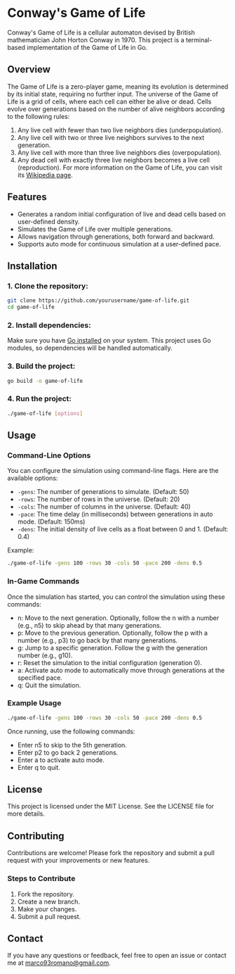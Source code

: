 # Conway's Game of Life

Conway's Game of Life is a cellular automaton devised by British mathematician John Horton Conway in 1970. This project
is a terminal-based implementation of the Game of Life in Go.

## Overview

The Game of Life is a zero-player game, meaning its evolution is determined by its initial state, requiring no further
input. The universe of the Game of Life is a grid of cells, where each cell can either be alive or dead. Cells evolve
over generations based on the number of alive neighbors according to the following rules:

1. Any live cell with fewer than two live neighbors dies (underpopulation).
2. Any live cell with two or three live neighbors survives to the next generation.
3. Any live cell with more than three live neighbors dies (overpopulation).
4. Any dead cell with exactly three live neighbors becomes a live cell (reproduction).
For more information on the Game of Life, you can visit its [Wikipedia page](https://en.wikipedia.org/wiki/Conway's_Game_of_Life).

## Features

- Generates a random initial configuration of live and dead cells based on user-defined density.
- Simulates the Game of Life over multiple generations.
- Allows navigation through generations, both forward and backward.
- Supports auto mode for continuous simulation at a user-defined pace.

## Installation

### 1. Clone the repository:

``` bash
git clone https://github.com/yourusername/game-of-life.git
cd game-of-life
```

### 2. Install dependencies:

Make sure you have [Go installed](https://golang.org/doc/install) on your system. This project uses Go modules, so
dependencies will be handled automatically.

### 3. Build the project:

``` bash
go build -o game-of-life
```

### 4. Run the project:

``` bash
./game-of-life [options]
```

## Usage

### Command-Line Options

You can configure the simulation using command-line flags. Here are the available options:

- `-gens`: The number of generations to simulate. (Default: 50)
- `-rows`: The number of rows in the universe. (Default: 20)
- `-cols`: The number of columns in the universe. (Default: 40)
- `-pace`: The time delay (in milliseconds) between generations in auto mode. (Default: 150ms)
- `-dens`: The initial density of live cells as a float between 0 and 1. (Default: 0.4)

Example:

``` bash
./game-of-life -gens 100 -rows 30 -cols 50 -pace 200 -dens 0.5
```

### In-Game Commands

Once the simulation has started, you can control the simulation using these commands:

- n: Move to the next generation. Optionally, follow the n with a number (e.g., n5) to skip ahead by that many
  generations.
- p: Move to the previous generation. Optionally, follow the p with a number (e.g., p3) to go back by that many
  generations.
- g: Jump to a specific generation. Follow the g with the generation number (e.g., g10).
- r: Reset the simulation to the initial configuration (generation 0).
- a: Activate auto mode to automatically move through generations at the specified pace.
- q: Quit the simulation.

### Example Usage

``` bash
./game-of-life -gens 100 -rows 30 -cols 50 -pace 200 -dens 0.5
```

Once running, use the following commands:

- Enter n5 to skip to the 5th generation.
- Enter p2 to go back 2 generations.
- Enter a to activate auto mode.
- Enter q to quit.

## License

This project is licensed under the MIT License. See the LICENSE file for more details.

## Contributing

Contributions are welcome! Please fork the repository and submit a pull request with your improvements or new features.

### Steps to Contribute

1. Fork the repository.
2. Create a new branch.
3. Make your changes.
4. Submit a pull request.

## Contact

If you have any questions or feedback, feel free to open an issue or contact me at [marco93romano@gmail.com](mailto://marco93romano@gmail.com).

